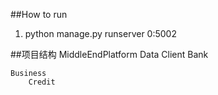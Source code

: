 ##How to run
1. python manage.py runserver 0:5002

##项目结构
  MiddleEndPlatform
    Data
        Client
        Bank

    Business
        Credit
